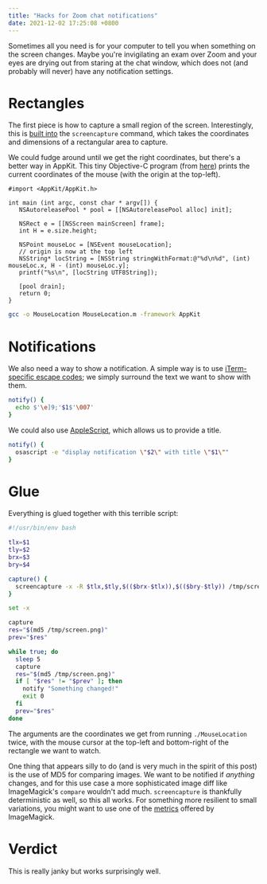```yaml
---
title: "Hacks for Zoom chat notifications"
date: 2021-12-02 17:25:08 +0800
---
```


Sometimes all you need is for your computer to tell you when something on the screen changes.
Maybe you're invigilating an exam over Zoom and your eyes are drying out from staring at the chat window, which does not (and probably will never) have any notification settings.

# Rectangles

The first piece is how to capture a small region of the screen.
Interestingly, this is [built into](https://superuser.com/questions/875342/how-can-i-repeatedly-take-a-screenshot-of-a-specific-area-in-os-x) the `screencapture` command, which takes the coordinates and dimensions of a rectangular area to capture.

We could fudge around until we get the right coordinates, but there's a better way in AppKit.
This tiny Objective-C program (from [here](https://macscripter.net/viewtopic.php?pid=130549#p130549)) prints the current coordinates of the mouse (with the origin at the top-left).


```objc
#import <AppKit/AppKit.h>

int main (int argc, const char * argv[]) {
   NSAutoreleasePool * pool = [[NSAutoreleasePool alloc] init];

   NSRect e = [[NSScreen mainScreen] frame];
   int H = e.size.height;

   NSPoint mouseLoc = [NSEvent mouseLocation];
   // origin is now at the top left
   NSString* locString = [NSString stringWithFormat:@"%d\n%d", (int) mouseLoc.x, H - (int) mouseLoc.y];
   printf("%s\n", [locString UTF8String]);

   [pool drain];
   return 0;
}
```

```sh
gcc -o MouseLocation MouseLocation.m -framework AppKit
```

# Notifications

We also need a way to show a notification.
A simple way is to use [iTerm-specific escape codes](https://iterm2.com/documentation-escape-codes.html); we simply surround the text we want to show with them.

```sh
notify() {
  echo $'\e]9;'$1$'\007'
}
```

We could also use [AppleScript](https://developer.apple.com/library/archive/documentation/LanguagesUtilities/Conceptual/MacAutomationScriptingGuide/DisplayNotifications.html), which allows us to provide a title.

```sh
notify() {
  osascript -e "display notification \"$2\" with title \"$1\""
}
```

# Glue

Everything is glued together with this terrible script:

```sh
#!/usr/bin/env bash

tlx=$1
tly=$2
brx=$3
bry=$4

capture() {
  screencapture -x -R $tlx,$tly,$(($brx-$tlx)),$(($bry-$tly)) /tmp/screen.png
}

set -x

capture
res="$(md5 /tmp/screen.png)"
prev="$res"

while true; do
  sleep 5
  capture
  res="$(md5 /tmp/screen.png)"
  if [ "$res" != "$prev" ]; then
    notify "Something changed!"
    exit 0
  fi
  prev="$res"
done
```

The arguments are the coordinates we get from running `./MouseLocation` twice, with the mouse cursor at the top-left and bottom-right of the rectangle we want to watch.

One thing that appears silly to do (and is very much in the spirit of this post) is the use of MD5 for comparing images.
We want to be notified if _anything_ changes, and for this use case a more sophisticated image diff like ImageMagick's `compare` wouldn't add much.
`screencapture` is thankfully deterministic as well, so this all works.
For something more resilient to small variations, you might want to use one of the [metrics](https://imagemagick.org/script/compare.php) offered by ImageMagick.

# Verdict

This is really janky but works surprisingly well.
